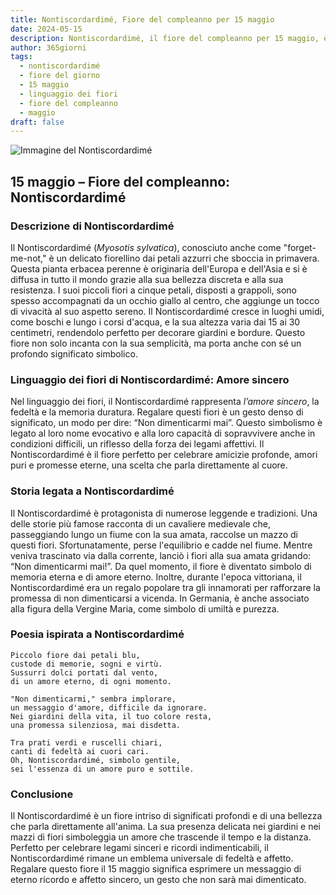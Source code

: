 ```yaml
---
title: Nontiscordardimé, Fiore del compleanno per 15 maggio
date: 2024-05-15
description: Nontiscordardimé, il fiore del compleanno per 15 maggio, è il simbolo di Amore sincero. Scopri il suo significato unico, le storie affascinanti e la poesia che celebra la sua bellezza.
author: 365giorni
tags:
  - nontiscordardimé
  - fiore del giorno
  - 15 maggio
  - linguaggio dei fiori
  - fiore del compleanno
  - maggio
draft: false
---
```


![Immagine del Nontiscordardimé](https://cdn.pixabay.com/photo/2020/05/11/18/59/nots-5159760_1280.jpg)


## 15 maggio – Fiore del compleanno: Nontiscordardimé

### Descrizione di Nontiscordardimé

Il Nontiscordardimé (_Myosotis sylvatica_), conosciuto anche come "forget-me-not," è un delicato fiorellino dai petali azzurri che sboccia in primavera. Questa pianta erbacea perenne è originaria dell'Europa e dell'Asia e si è diffusa in tutto il mondo grazie alla sua bellezza discreta e alla sua resistenza. I suoi piccoli fiori a cinque petali, disposti a grappoli, sono spesso accompagnati da un occhio giallo al centro, che aggiunge un tocco di vivacità al suo aspetto sereno. Il Nontiscordardimé cresce in luoghi umidi, come boschi e lungo i corsi d'acqua, e la sua altezza varia dai 15 ai 30 centimetri, rendendolo perfetto per decorare giardini e bordure. Questo fiore non solo incanta con la sua semplicità, ma porta anche con sé un profondo significato simbolico.

### Linguaggio dei fiori di Nontiscordardimé: Amore sincero

Nel linguaggio dei fiori, il Nontiscordardimé rappresenta _l’amore sincero_, la fedeltà e la memoria duratura. Regalare questi fiori è un gesto denso di significato, un modo per dire: “Non dimenticarmi mai”. Questo simbolismo è legato al loro nome evocativo e alla loro capacità di sopravvivere anche in condizioni difficili, un riflesso della forza dei legami affettivi. Il Nontiscordardimé è il fiore perfetto per celebrare amicizie profonde, amori puri e promesse eterne, una scelta che parla direttamente al cuore.

### Storia legata a Nontiscordardimé

Il Nontiscordardimé è protagonista di numerose leggende e tradizioni. Una delle storie più famose racconta di un cavaliere medievale che, passeggiando lungo un fiume con la sua amata, raccolse un mazzo di questi fiori. Sfortunatamente, perse l'equilibrio e cadde nel fiume. Mentre veniva trascinato via dalla corrente, lanciò i fiori alla sua amata gridando: “Non dimenticarmi mai!”. Da quel momento, il fiore è diventato simbolo di memoria eterna e di amore eterno. Inoltre, durante l'epoca vittoriana, il Nontiscordardimé era un regalo popolare tra gli innamorati per rafforzare la promessa di non dimenticarsi a vicenda. In Germania, è anche associato alla figura della Vergine Maria, come simbolo di umiltà e purezza.

### Poesia ispirata a Nontiscordardimé

```
Piccolo fiore dai petali blu,  
custode di memorie, sogni e virtù.  
Sussurri dolci portati dal vento,  
di un amore eterno, di ogni momento.  

"Non dimenticarmi," sembra implorare,  
un messaggio d'amore, difficile da ignorare.  
Nei giardini della vita, il tuo colore resta,  
una promessa silenziosa, mai disdetta.  

Tra prati verdi e ruscelli chiari,  
canti di fedeltà ai cuori cari.  
Oh, Nontiscordardimé, simbolo gentile,  
sei l'essenza di un amore puro e sottile.  
```

### Conclusione

Il Nontiscordardimé è un fiore intriso di significati profondi e di una bellezza che parla direttamente all'anima. La sua presenza delicata nei giardini e nei mazzi di fiori simboleggia un amore che trascende il tempo e la distanza. Perfetto per celebrare legami sinceri e ricordi indimenticabili, il Nontiscordardimé rimane un emblema universale di fedeltà e affetto. Regalare questo fiore il 15 maggio significa esprimere un messaggio di eterno ricordo e affetto sincero, un gesto che non sarà mai dimenticato.